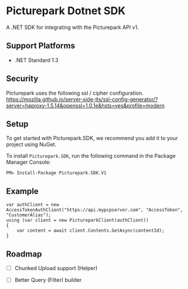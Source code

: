 # Picturepark Dotnet SDK

A .NET SDK for integrating with the Picturepark API v1.

## Support Platforms
 - .NET Standard 1.3

## Security

Picturepark uses the following ssl / cipher configuration.
https://mozilla.github.io/server-side-tls/ssl-config-generator/?server=haproxy-1.5.14&openssl=1.0.1e&hsts=yes&profile=modern

## Setup

To get started with Picturepark.SDK, we recommend you add it to your project using NuGet.

To install `Picturepark.SDK`, run the following command in the Package Manager Console:

```PM> Install-Package Picturepark.SDK.V1```

## Example

```
var authClient = new AccessTokenAuthClient("https://api.mypcpserver.com", "AccessToken", "CustomerAlias");
using (var client = new PictureparkClient(authClient))
{
	var content = await client.Contents.GetAsync(contentId);
}
```

## Roadmap

- [ ] Chunked Upload support (Helper)
- [ ] Better Query (Filter) builder

